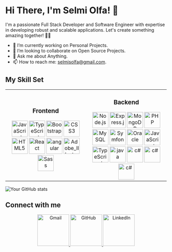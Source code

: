 # Hi There, I'm Selmi Olfa! 👋

I'm a passionate Full Stack Developer and Software Engineer with expertise in developing robust and scalable applications. Let's create something amazing together! 👨‍💻

- 🔭 I’m currently working on Personal Projects.
- 👯 I’m looking to collaborate on Open Source Projects.
- 💬 Ask me about Anything.
- 📫 How to reach me: [selmisolfa@gmail.com](mailto:selmisolfa@gmail.com).

## My Skill Set

<table>
  <tr>
    <!-- Frontend Skills -->
    <td align="center" width="50%">
      <h3>Frontend</h3>
        <img src="https://camo.githubusercontent.com/f85cece6899de7bec4dee626087a385376717cedf457d6af7d93349012447e19/68747470733a2f2f70726f66696c696e61746f722e7269736861762e6465762f736b696c6c732d6173736574732f6a6176617363726970742d6f726967696e616c2e737667" width="50" alt="JavaScript" />
      <img src="https://camo.githubusercontent.com/458c0d3ebe5ab840c6fc3e7f5e9abb5ca9252cf5624d25d21fad3c635a18ecb8/68747470733a2f2f70726f66696c696e61746f722e7269736861762e6465762f736b696c6c732d6173736574732f747970657363726970742d6f726967696e616c2e737667" width="50" alt="TypeScript" />
      <img src="https://camo.githubusercontent.com/fa13b2986e2936c2ec9b80bc1d5411137af974a1e197d2229cad0f255638be81/68747470733a2f2f70726f66696c696e61746f722e7269736861762e6465762f736b696c6c732d6173736574732f626f6f7473747261702d706c61696e2e737667" width="50" alt="Bootstrap" />
      <img src="https://upload.wikimedia.org/wikipedia/commons/d/d5/CSS3_logo_and_wordmark.svg" width="50" alt="CSS3" />
      <img src="https://camo.githubusercontent.com/0059f6336ebc9e59d21f380eb9fd024a6b06240c7bfb48415b897ab83996c209/68747470733a2f2f70726f66696c696e61746f722e7269736861762e6465762f736b696c6c732d6173736574732f68746d6c352d6f726967696e616c2d776f72646d61726b2e737667" width="50" alt="HTML5" />
      <img src="https://upload.wikimedia.org/wikipedia/commons/a/a7/React-icon.svg" width="50" alt="React" />
      <img src="https://angular.io/assets/images/logos/angular/angular.svg" width="50" alt="angular" />
      <img src="https://upload.wikimedia.org/wikipedia/commons/f/fb/Adobe_Illustrator_CC_icon.svg" width="50" alt="Adobe_Illustrator" />
      <img src="https://upload.wikimedia.org/wikipedia/commons/9/96/Sass_Logo_Color.svg" width="50" alt="Sass" />
      <!-- Add other frontend skills here -->
    </td>
    <!-- Backend Skills -->
    <td align="center" width="50%">
      <h3>Backend</h3>
      <img src="https://camo.githubusercontent.com/d92fd3c5f5b77a42142d21a12bfdf684ef262103f0ef0d368399ad9360c5f719/68747470733a2f2f70726f66696c696e61746f722e7269736861762e6465762f736b696c6c732d6173736574732f6e6f64656a732d6f726967696e616c2d776f72646d61726b2e737667" width="50" alt="Node.js" />
      <img src="https://camo.githubusercontent.com/c2411f0432bf5a5fb76816d3066bc473d4d12069fc150740e6df21167979c6dc/68747470733a2f2f70726f66696c696e61746f722e7269736861762e6465762f736b696c6c732d6173736574732f657870726573732d6f726967696e616c2d776f72646d61726b2e737667" width="50" alt="Express.js" />
      <img src="https://camo.githubusercontent.com/bf8b262822dfe4eed0b57a840bac98fb28e04ec28e2b135933578a252259c482/68747470733a2f2f70726f66696c696e61746f722e7269736861762e6465762f736b696c6c732d6173736574732f6d6f6e676f64622d6f726967696e616c2d776f72646d61726b2e737667" width="50" alt="MongoDB" />
      <img src="https://camo.githubusercontent.com/364d63181a1b5438c1bfb88abd22d41141416d709cbe31d731a753bec26a270a/68747470733a2f2f70726f66696c696e61746f722e7269736861762e6465762f736b696c6c732d6173736574732f7068702d6f726967696e616c2e737667" width="50" alt="PHP" />
        <img src="https://camo.githubusercontent.com/d85c49baf2946a337ca5f2b9a9a13cf0c37f633505b3d695afbc5784733f3e25/68747470733a2f2f70726f66696c696e61746f722e7269736861762e6465762f736b696c6c732d6173736574732f6d7973716c2d6f726967696e616c2d776f72646d61726b2e737667" width="50" alt="MySQL" />
        <img src="https://symfony.com/logos/symfony_black_02.png" width="50" alt="Symfony" />
       <img src="https://logo-marque.com/wp-content/uploads/2020/09/Oracle-Logo.png" width="50" alt="Oracle" />
         <img src="https://camo.githubusercontent.com/f85cece6899de7bec4dee626087a385376717cedf457d6af7d93349012447e19/68747470733a2f2f70726f66696c696e61746f722e7269736861762e6465762f736b696c6c732d6173736574732f6a6176617363726970742d6f726967696e616c2e737667" width="50" alt="JavaScript" />
      <img src="https://camo.githubusercontent.com/458c0d3ebe5ab840c6fc3e7f5e9abb5ca9252cf5624d25d21fad3c635a18ecb8/68747470733a2f2f70726f66696c696e61746f722e7269736861762e6465762f736b696c6c732d6173736574732f747970657363726970742d6f726967696e616c2e737667" width="50" alt="TypeScript" />
      <img src="https://camo.githubusercontent.com/ecd535b833a6520e8d8238ceffadb3b3dda6e854826193d419c305f3e52fee22/68747470733a2f2f70726f66696c696e61746f722e7269736861762e6465762f736b696c6c732d6173736574732f6a6176612d6f726967696e616c2d776f72646d61726b2e737667" width="50" alt="java" />
       <img src="https://camo.githubusercontent.com/5c857bdb4d79fd49a2b9b1974f48005f054a02fe559b311cfbb183190501bd6f/68747470733a2f2f70726f66696c696e61746f722e7269736861762e6465762f736b696c6c732d6173736574732f646f742d6e65742d6f726967696e616c2d776f72646d61726b2e737667" width="50" alt="c#" />
        <img src="https://camo.githubusercontent.com/2e08f7b335138539ecb7973e69f9d4f1437502e3bf8887c02e9de8885d4b26b9/68747470733a2f2f70726f66696c696e61746f722e7269736861762e6465762f736b696c6c732d6173736574732f6769742d73636d2d69636f6e2e737667" width="50" alt="c#" />
       <img src="https://camo.githubusercontent.com/04c96ad0a480bd86109eafd592e8f9dbb63cb65034d33e5683db7cdf752c384c/68747470733a2f2f70726f66696c696e61746f722e7269736861762e6465762f736b696c6c732d6173736574732f78616d70702e706e67" width="50" alt="c#" />
      <!-- Add other backend skills here -->
    </td>
  </tr>
</table>

![Your GitHub stats](https://github-readme-stats.vercel.app/api?username=olfaselmi&show_icons=true)

## Connect with me

<p align="center">
  <a href="mailto:selmisolfa@gmail.com">
    <img src="https://camo.githubusercontent.com/71a0f4bfcf1f2220e2b1c246ac2ee681c47ee914d1c1f0e27a0e6c9ac2e9f134/68747470733a2f2f696d672e736869656c64732e696f2f62616467652f476d61696c2d4431343833363f7374796c653d666f722d7468652d6261646765266c6f676f3d676d61696c266c6f676f436f6c6f723d7768697465" width="99" alt="Gmail" />
  </a>
  <a href="https://github.com/olfaselmi">
    <img src="https://camo.githubusercontent.com/6618829fda3a7fb0ee1742f91f1bc56ce39e07a4334e4bcfdff9de52689fea02/68747470733a2f2f696d672e736869656c64732e696f2f62616467652f4769746875622d3030303030303f7374796c653d666f722d7468652d6261646765266c6f676f3d676974687562266c6f676f436f6c6f723d7768697465" width="99" alt="GitHub" />
  </a>
  <a href="https://www.linkedin.com/in/olfaselmi/">
    <img src="https://camo.githubusercontent.com/e8dbf62a04af86d46001864cd22338d8a8474486a0e976ec695580027c373c79/68747470733a2f2f696d672e736869656c64732e696f2f62616467652f6c696e6b6564696e2d2532333030373742352e7376673f267374796c653d666f722d7468652d6261646765266c6f676f3d6c696e6b6564696e266c6f676f436f6c6f723d7768697465" width="99" alt="LinkedIn" />
  </a>
</p>







